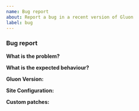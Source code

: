 ```yaml
---
name: Bug report
about: Report a bug in a recent version of Gluon
label: bug
---
```


<!--

Please carefully fill out the questionaire below to help improve the
timely triaging of issues. Walk through the questions below and use
them as an inspiration for what information you can provide.

Make use of codeblocks (three backticks before and after) where
appropriate (configuration excerpts, log output, etc.). Example:

```
your code goes here
```

You can use the "Preview" tab to check how your issue is going to look
before you actually send it in.

Thank you for taking the time to report a bug with the Gluon project.

-->

### Bug report

**What is the problem?**
<!-- 
- What is not working as expected?
- How is it misbehaving?
- When did the problem first start showing up?
- What were you doing when you first noticed the problem?
- On which devices (vendor, model and revision) is it misbehaving?
- Does the issue appear on multiple devices or targets?
-->

**What is the expected behaviour?**
<!--
- How do you think it should work instead?
- Did it work like that before?
-->

**Gluon Version:**
<!-- 
Please provide a usable Git reference before applying custom patches:

By using a Git reference:
    $ git describe --always
    v2018.2-17-g3abadc28

Or the URL to the relevant Gluon commit
    https://github.com/freifunk-gluon/gluon/commit/<commit hash here>
-->

**Site Configuration:**
<!--
Please provide the URL to your site configuration repository and the
explicit commit used to build the firmware experiencing the problem.
 
Additionally excerpts of problem-related configuration parts are 
often helpful. 
-->

**Custom patches:**
<!--
Be upfront about any custom patches you have applied to your Gluon build, as they might
be part of your problem.
-->

